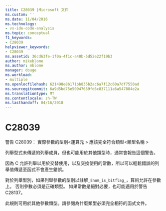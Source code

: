 ```yaml
---
title: C28039 |Microsoft 文件
ms.custom: ''
ms.date: 11/04/2016
ms.technology:
- vs-ide-code-analysis
ms.topic: conceptual
f1_keywords:
- C28039
helpviewer_keywords:
- C28039
ms.assetid: 36cd63fe-1f0a-4f1c-a40b-5d52e22f19b3
author: mikeblome
ms.author: mblome
manager: douge
ms.workload:
- multiple
ms.openlocfilehash: 621498e8b171bb835b2ac6a7f12c60a7df7550ad
ms.sourcegitcommit: 6a9d5bd75e50947659fd6c837111a6a547884e2a
ms.translationtype: MT
ms.contentlocale: zh-TW
ms.lasthandoff: 04/16/2018
---
```

# <a name="c28039"></a>C28039
警告 C28039： 實際參數的型別\<運算元 > 應該完全符合類型\<類型名稱 >  
  
 列舉型式未傳遞的列舉成員，但也可能用於其他類型時，通常會報告這個警告。  
  
 因為 C 允許列舉以用於交替使用，以及交換使用的常數，所以可以輕鬆錯誤的列舉值傳遞至函式不會產生錯誤。  
  
 對於列舉型別，如果列舉參數的型別以註解`_Enum_is_bitflag_`，算術允許在參數上。 否則參數必須是正確類型。 如果常數是絕對必要，也可能適用於警告 C28137。  
  
 此規則可用於其他參數類型。請參閱為什麼類型必須完全相符的函式文件。
